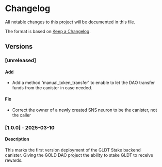 # Changelog

All notable changes to this project will be documented in this file.

The format is based on [Keep a Changelog](https://keepachangelog.com/en/1.0.0/).

## Versions

### [unreleased]

#### Add

- Add a method 'manual_token_transfer' to enable to let the DAO transfer funds from the canister in case needed.

#### Fix

- Correct the owner of a newly created SNS neuron to be the canister, not the caller

### [1.0.0] - 2025-03-10

#### Description

This marks the first version deployment of the GLDT Stake backend canister. Giving the GOLD DAO project the ability to stake GLDT to receive rewards.

